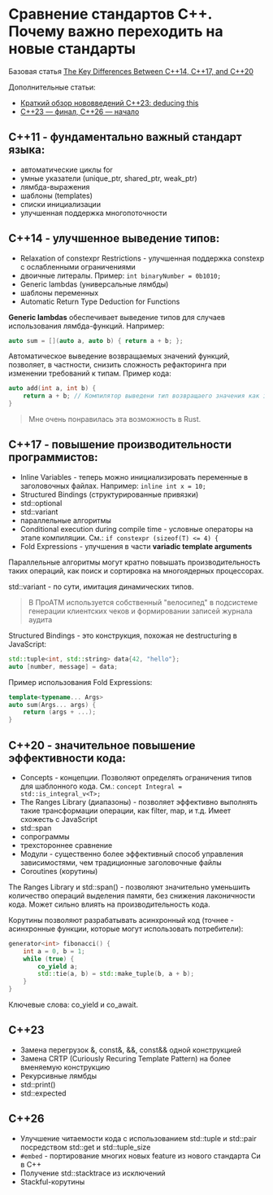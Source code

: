 # Сравнение стандартов C++. Почему важно переходить на новые стандарты

Базовая статья [The Key Differences Between C++14, C++17, and C++20](https://www.geeksforgeeks.org/cpp14-vs-cpp17-vs-cpp20/)

Дополнительные статьи:

- [Краткий обзор нововведений C++23: deducing this](https://habr.com/ru/articles/722668/)
- [C++23 — финал, C++26 — начало](https://habr.com/ru/companies/yandex/articles/715358/)

## C++11 - фундаментально важный стандарт языка:

- автоматические циклы for
- умные указатели (unique_ptr, shared_ptr, weak_ptr)
- лямбда-выражения
- шаблоны (templates)
- списки инициализации
- улучшенная поддержка многопоточности

## C++14 - улучшенное выведение типов:

- Relaxation of constexpr Restrictions - улучшенная поддержка constexp с ослабленными ограничениями
- двоичные литералы. Пример: `int binaryNumber = 0b1010;`
- Generic lambdas (универсальные лямбды)
- шаблоны переменных
- Automatic Return Type Deduction for Functions

**Generic lambdas** обеспечивает выведение типов для случаев использования лямбда-функций. Например:

```cpp
auto sum = [](auto a, auto b) { return a + b; };
```

Автоматическое выведение возвращаемых значений функций, позволяет, в частности, снизить сложность рефакторинга при изменении требований к типам. Пример кода:

```cpp
auto add(int a, int b) {
    return a + b; // Компилятор выведени тип возвращаего значения как int
}
```

>Мне очень понравилась эта возможность в Rust.

## C++17 - повышение производительности программистов:

- Inline Variables - теперь можно инициализировать переменные в заголовочных файлах. Например: `inline int x = 10;`
- Structured Bindings (структурированные привязки)
- std::optional
- std::variant
- параллельные алгоритмы
- Сonditional execution during compile time - условные операторы на этапе компиляции. См.: `if constexpr (sizeof(T) <= 4) {`
- Fold Expressions - улучшения в части **variadic template arguments**

Параллельные алгоритмы могут кратно повышать производительность таких операций, как поиск и сортировка на многоядерных процессорах.

std::variant - по сути, имитация динамических типов.

>В ПроАТМ используется собственный "велосипед" в подсистеме генерации клиентских чеков и формировании записей журнала аудита

Structured Bindings - это конструкция, похожая не destructuring в JavaScript:

```cpp
std::tuple<int, std::string> data{42, "hello"};
auto [number, message] = data;
```

Пример использования Fold Expressions:

```cpp
template<typename... Args>
auto sum(Args... args) {
    return (args + ...);
}
```

## C++20 - значительное повышение эффективности кода:

- Concepts - концепции. Позволяют определять ограничения типов для шаблонного кода. См.: `concept Integral = std::is_integral_v<T>;`
- The Ranges Library (диапазоны) - позволяет эффективно выполнять такие трансформации операции, как filter, map, и т.д. Имеет схожесть с JavaScript
- std::span
- сопрограммы
- трехстороннее сравнение
- Модули - существенно более эффективный способ управления зависимостями, чем традиционные заголовочные файлы
- Coroutines (корутины)

The Ranges Library и std::span() - позволяют значительно уменьшить количество операций выделения памяти, без снижения лаконичности кода. Может сильно влиять на производительность кода.

Корутины позволяют разрабатывать асинхронный код (точнее - асинхронные функции, которые могут использовать потребители):

```cpp
generator<int> fibonacci() {
    int a = 0, b = 1;
    while (true) {
        co_yield a;
        std::tie(a, b) = std::make_tuple(b, a + b);
    }
}
```

Ключевые слова: co_yield и co_await.

## C++23

- Замена перегрузок &, const&, &&, const&& одной конструкцией
- Замена CRTP (Curiously Recuring Template Pattern) на более вменяемую конструкцию
- Рекурсивные лямбды
- std::print()
- std::expected

## C++26

- Улучшение читаемости кода с использованием std::tuple и std::pair посредством std::get и std::tuple_size
- `#embed` - портирование многих новых feature из нового стандарта Си в C++
- Получение std::stacktrace из исключений
- Stackful-корутины
